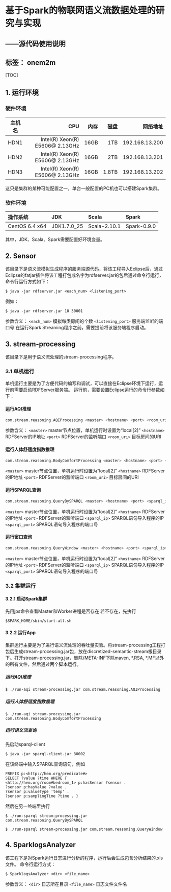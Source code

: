 # 基于Spark的物联网语义流数据处理的研究与实现
## ——源代码使用说明
标签： onem2m
---
[TOC]
## 1. 运行环境

### 硬件环境
| 主机名 | CPU | 内存 | 磁盘 | 网络地址 |
| -------  | ----:  | ----:  | -----:  | ---: |
| HDN1 | Intel(R) Xeon(R) E5606@ 2.13GHz | 16GB | 1TB | 192.168.13.200  |
| HDN2 | Intel(R) Xeon(R) E5606@ 2.13GHz | 16GB | 2TB | 192.168.13.201  |
| HDN3 | Intel(R) Xeon(R) E5606@ 2.13GHz | 16GB | 1.8TB | 192.168.13.202  |
这只是集群的某种可能配置之一，单台一般配置的PC机也可以搭建Spark集群。
### 软件环境
| 操作系统 | JDK | Scala | Spark |
| :---- | :--- | :---- | :---- |
| CentOS 6.4 x64 | JDK1.7.0_25 | Scala-2.10.1 | Spark-0.9.0 |
其中，JDK、Scala、Spark需要配置好环境变量。
## 2. Sensor
该目录下是语义流模拟生成程序的服务端源代码，将该工程导入Eclipse后，通过Eclipse的fatjar插件将该工程打包成名字为rdfserver.jar的包后通过命令行运行，命令行运行方式如下：
``` 
$ java -jar rdfserver.jar <each_num> <listening_port>
```
例如：
```
$ java -jar rdfserver.jar 10 30001
```
参数含义：
`<each_num>`  模拟每类房间的个数
`<listening_port>`  服务端监听的端口号
在运行Spark Streaming程序之前，需要提前将该服务端程序启动。
## 3. stream-processing
该目录下是用于语义流处理的stream-processing程序。
### 3.1 单机运行
单机运行主要是为了方便代码的编写和调试，可以直接在Eclipse环境下运行，运行前需要启动RDFServer服务端。
运行前，需要设置Eclipse运行的命令行参数如下：
#### 运行AQI推理
```sh
com.stream.reasoning.AQIProcessing <master> <hostname> <port> <room_uri>
```
参数含义：
`<master>`  master节点位置，单机运行时设置为“local[2]”
`<hostname>`  RDFServer的IP地址
`<port>`  RDFServer的监听端口
`<room_uri>`  目标房间的URI
#### 运行人体舒适度指数推理
```sh
com.stream.reasoning.BodyComfortProcessing <master> <hostname> <port> <room_uri>
```
`<master>`  master节点位置，单机运行时设置为“local[2]”
`<hostname>`  RDFServer的IP地址
`<port>`  RDFServer的监听端口
`<room_uri>`  目标房间的URI
#### 运行SPARQL查询
```sh
com.stream.reasoning.QueryBySPARQL <master> <hostname> <port> <sparql_ip> <sparql_port>
```
`<master>`  master节点位置，单机运行时设置为“local[2]”
`<hostname>`  RDFServer的IP地址
`<port>`  RDFServer的监听端口
`<sparql_ip>`  SPARQL语句导入程序的IP
`<sparql_port>`  SPARQL语句导入程序的端口号
#### 运行窗口查询
```sh
com.stream.reasoning.QueryWindow <master> <hostname> <port> <sparql_ip> <sparql_port>
```
`<master>`  master节点位置，单机运行时设置为“local[2]”
`<hostname>`  RDFServer的IP地址
`<port>`  RDFServer的监听端口
`<sparql_ip>`  SPARQL语句导入程序的IP
`<sparql_port>`  SPARQL语句导入程序的端口号
### 3.2 集群运行
#### 3.2.1 启动Spark集群
先用jps命令查看Master和Worker进程是否存在
若不存在，先执行
```
$SPARK_HOME/sbin/start-all.sh
```
#### 3.2.2 运行App
集群运行主要是为了进行语义流处理的吞吐量实验。将stream-processing工程打包后生成stream-processing.jar包，放在discretized-semantic-stream根目录下。打开stream-processing.jar，删除/META-INF下除maven, *.RSA, *.MF以外的所有文件，然后通过两个脚本运行。
##### **运行AQI推理**
```
$ ./run-aqi stream-processing.jar com.stream.reasoning.AQIProcessing
```
##### **运行人体舒适度指数推理**
```
$ ./run-aqi stream-processing.jar com.stream.reasoning.BodyComfortProcessing
```
##### **运行语义流查询**
先启动sparql-client
```
$ java -jar sparql-client.jar 30002
```
在该终端中输入SPARQL查询语句，例如
```
PREFIX p:<http://hem.org/predicate#>
SELECT ?value ?time WHERE {
<http://hem.org/room#bedroom_1> p:hasSensor ?sensor .
?sensor p:hasValue ?value .
?sensor p:valueType 'temp' .
?sensor p:samplingTime ?time . }
```
然后在另一终端里执行
```
$ ./run-sparql stream-processing.jar com.stream.reasoning.QueryBySPARQL
```
```
$ ./run-sparql stream-processing.jar com.stream.reasoning.QueryWindow
```
## 4. SparklogsAnalyzer
该工程下是对Spark运行日志进行分析的程序，运行后会生成包含分析结果的.xls文件。
命令行运行方式：
```
$ SparklogsAnalyzer <dir> <file_name>
```
参数含义：
`<dir>` 日志所在目录
`<file_name>` 日志文件文件名
